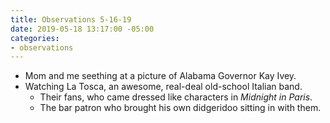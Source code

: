 ```yaml
---
title: Observations 5-16-19
date: 2019-05-18 13:17:00 -05:00
categories:
- observations
---
```


- Mom and me seething at a picture of Alabama Governor Kay Ivey.
- Watching La Tosca, an awesome, real-deal old-school Italian band.
	- Their fans, who came dressed like characters in *Midnight in Paris*.
	- The bar patron who brought his own didgeridoo sitting in with them.